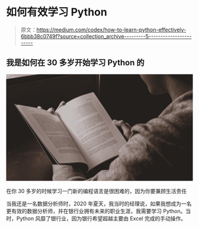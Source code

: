 # 如何有效学习 Python

> 原文：<https://medium.com/codex/how-to-learn-python-effectively-6bbb38c0749f?source=collection_archive---------5----------------------->

## **我是如何在 30 多岁开始学习 Python 的**

![](img/ca51fc0e95b15b510816bfe48ae8fd1c.png)

在你 30 多岁的时候学习一门新的编程语言是很困难的，因为你要兼顾生活责任

当我还是一名数据分析师时，2020 年夏天，我当时的经理说，如果我想成为一名更有效的数据分析师，并在银行业拥有未来的职业生涯，我需要学习 Python。当时，Python 风靡了银行业，因为银行希望超越主要由 Excel 完成的手动操作。